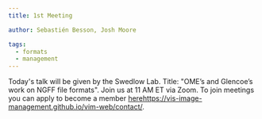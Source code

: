 ```yaml
---
title: 1st Meeting

author: Sebastién Besson, Josh Moore

tags:
  - formats
  - management
---
```


Today's talk will be given by the Swedlow Lab. Title: "OME’s and Glencoe’s work on NGFF file formats".
Join us at 11 AM ET via Zoom. To join meetings you can apply to become a member [here](https://vis-image-management.github.io/vim-web/contact/)https://vis-image-management.github.io/vim-web/contact/.
